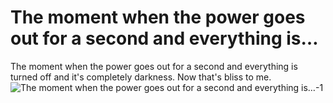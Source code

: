 # The moment when the power goes out for a second and everything is…

The moment when the power goes out for a second and everything is turned off and it's completely darkness. Now that's bliss to me. 
![The moment when the power goes out for a second and everything is…-1](images/The%20moment%20when%20the%20power%20goes%20out%20for%20a%20second%20and%20everything%20is…-1.png)

